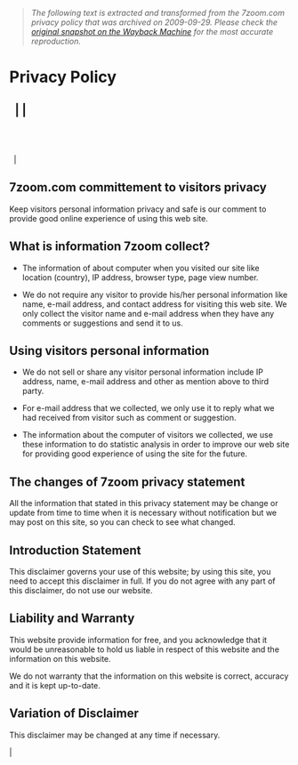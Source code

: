 > *The following text is extracted and transformed from the 7zoom.com privacy policy that was archived on 2009-09-29. Please check the [original snapshot on the Wayback Machine](https://web.archive.org/web/20090929235604id_/http%3A//7zoom.com/privacy-policy.html) for the most accurate reproduction.*

# Privacy Policy

  |  |    
---  
   
   
   
  |    
  
## 7zoom.com committement to visitors privacy 

Keep visitors personal information privacy and safe is our comment to provide good online experience of using this web site.

## What is information 7zoom collect?

  * The information of about computer when you visited our site like location (country), IP address, browser type, page view number.



  * We do not require any visitor to provide his/her personal information like name, e-mail address, and contact address for visiting this web site. We only collect the visitor name and e-mail address when they have any comments or suggestions and send it to us.




## Using visitors personal information

  * We do not sell or share any visitor personal information include IP address, name, e-mail address and other as mention above to third party.



  * For e-mail address that we collected, we only use it to reply what we had received from visitor such as comment or suggestion.



  * The information about the computer of visitors we collected, we use these information to do statistic analysis in order to improve our web site for providing good experience of using the site for the future.




## The changes of 7zoom privacy statement

All the information that stated in this privacy statement may be change or update from time to time when it is necessary without notification but we may post on this site, so you can check to see what changed.

## Introduction Statement 

This disclaimer governs your use of this website; by using this site, you need to accept this disclaimer in full. If you do not agree with any part of this disclaimer, do not use our website.

## Liability and Warranty

This website provide information for free, and you acknowledge that it would be unreasonable to hold us liable in respect of this website and the information on this website.

We do not warranty that the information on this website is correct, accuracy and it is kept up-to-date.

## Variation of Disclaimer

This disclaimer may be changed at any time if necessary.

|    
   
 
